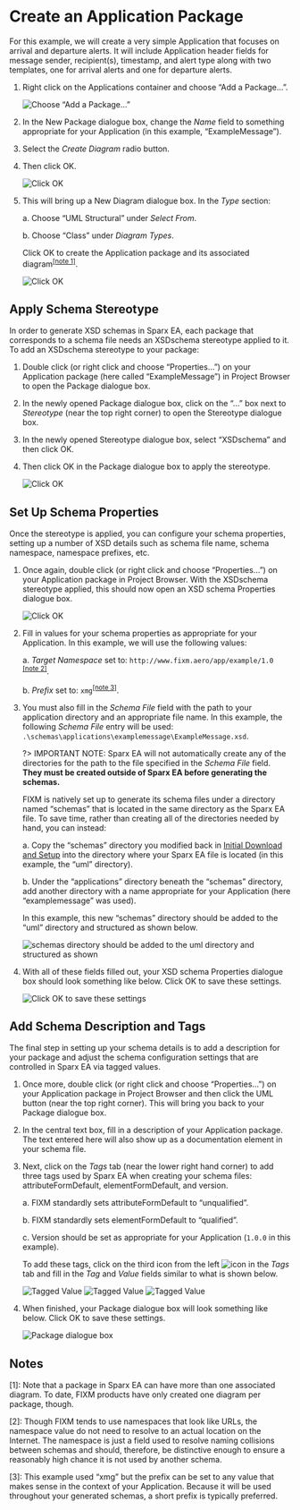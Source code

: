 # Create an Application Package

For this example, we will create a very simple Application that focuses
on arrival and departure alerts. It will include Application header
fields for message sender, recipient(s), timestamp, and alert type along
with two templates, one for arrival alerts and one for departure alerts.

1. Right click on the Applications container and choose “Add a
    Package…”.

    ![Choose “Add a Package…”](.//media/image56.png "Choose “Add a Package…”")

2. In the New Package dialogue box, change the *Name* field to
    something appropriate for your Application (in this example,
    “ExampleMessage”).

3. Select the *Create Diagram* radio button.

4. Then click OK.

    ![Click OK](.//media/image57.png "Click OK")

5. This will bring up a New Diagram dialogue box. In the *Type* section:

    a.  Choose “UML Structural” under *Select From*.

    b.  Choose “Class” under *Diagram Types*.

    Click OK to create the Application package and its associated diagram<sup><a href="#how-to-create-application/create-an-application-package?id=notes">[note 1]</a></sup>.

    ![Click OK](.//media/image58.png "Click OK")

## Apply Schema Stereotype

In order to generate XSD schemas in Sparx EA, each package that
corresponds to a schema file needs an XSDschema stereotype applied to
it. To add an XSDschema stereotype to your package:

1. Double click (or right click and choose “Properties…”) on your
    Application package (here called “ExampleMessage”) in Project
    Browser to open the Package dialogue box.

2. In the newly opened Package dialogue box, click on the “…” box next
    to *Stereotype* (near the top right corner) to open the Stereotype
    dialogue box.

3. In the newly opened Stereotype dialogue box, select “XSDschema” and
    then click OK.

4. Then click OK in the Package dialogue box to apply the stereotype.

    ![Click OK](.//media/image59.png "Click OK")

## Set Up Schema Properties

Once the stereotype is applied, you can configure your schema
properties, setting up a number of XSD details such as schema file name,
schema namespace, namespace prefixes, etc.

1. Once again, double click (or right click and choose “Properties…”)
    on your Application package in Project Browser. With the XSDschema
    stereotype applied, this should now open an XSD schema Properties
    dialogue box.

    ![Click OK](.//media/image60.png "Click OK")

2. Fill in values for your schema properties as appropriate for your
    Application. In this example, we will use the following values:

    a. *Target Namespace* set to: `http://www.fixm.aero/app/example/1.0` <sup><a href="#how-to-create-application/create-an-application-package?id=notes">[note 2]</a></sup>.

    b. *Prefix* set to: `xmg`<sup><a href="#how-to-create-application/create-an-application-package?id=notes">[note 3]</a></sup>.

3. You must also fill in the *Schema File* field with the path to your
    application directory and an appropriate file name. In this example,
    the following *Schema File* entry will be used:
    `.\schemas\applications\examplemessage\ExampleMessage.xsd`.

   ?> IMPORTANT NOTE: Sparx EA will not automatically create any of
   the directories for the path to the file specified in the *Schema
   File* field. **They must be created outside of Sparx EA before
   generating the schemas.** 
   
   FIXM is natively set up to generate its
   schema files under a directory named “schemas” that is located in the
   same directory as the Sparx EA file. To save time, rather than
   creating all of the directories needed by hand, you can instead:

    a. Copy the “schemas” directory you modified back in [Initial Download
    and Setup](how-to-create-application/initial-download-and-setup) into the directory where
    your Sparx EA file is located (in this example, the “uml”
    directory).

    b. Under the “applications” directory beneath the “schemas” directory,
    add another directory with a name appropriate for your Application
    (here “examplemessage” was used).

    In this example, this new “schemas” directory should be added to the
    “uml” directory and structured as shown below.

    ![`schemas` directory should be added to the `uml` directory and structured as shown](.//media/image61.png "`schemas` directory should be added to the `uml` directory and structured as shown")

4. With all of these fields filled out, your XSD schema Properties
    dialogue box should look something like below. Click OK to save
    these settings.

    ![Click OK to save these settings](.//media/image62.png "Click OK to save these settings")

## Add Schema Description and Tags

The final step in setting up your schema details is to add a description
for your package and adjust the schema configuration settings that are
controlled in Sparx EA via tagged values.

1. Once more, double click (or right click and choose “Properties…”) on
    your Application package in Project Browser and then click the UML
    button (near the top right corner). This will bring you back to your
    Package dialogue box.

2. In the central text box, fill in a description of your Application
    package. The text entered here will also show up as a documentation
    element in your schema file.

3. Next, click on the *Tags* tab (near the lower right hand corner) to
    add three tags used by Sparx EA when creating your schema files:
    attributeFormDefault, elementFormDefault, and version.

    a. FIXM standardly sets attributeFormDefault to “unqualified”.

    b. FIXM standardly sets elementFormDefault to “qualified”.

    c. Version should be set as appropriate for your Application (`1.0.0` in this example).

    To add these tags, click on the third icon from the left ![icon](.//media/image63.png ':size=4%') in the *Tags* tab and fill in the *Tag* and *Value* fields similar to
    what is shown below.

    ![Tagged Value](.//media/image64.png)
    ![Tagged Value](.//media/image65.png)
    ![Tagged Value](.//media/image66.png)

4. When finished, your Package dialogue box will look something like
    below. Click OK to save these settings.

    ![Package dialogue box](.//media/image67.png)

## Notes

[1]: Note that a package in Sparx EA can have more than one associated diagram.  To date, FIXM products have only created one diagram per package, though.

[2]: Though FIXM tends to use namespaces that look like URLs, the namespace value do not need to resolve to an actual location on the Internet.  The namespace is just a field used to resolve naming collisions between schemas and should, therefore, be distinctive enough to ensure a reasonably high chance it is not used by another schema.

[3]: This example used “xmg” but the prefix can be set to any value that makes sense in the context of your Application.  Because it will be used throughout your generated schemas, a short prefix is typically preferred.
